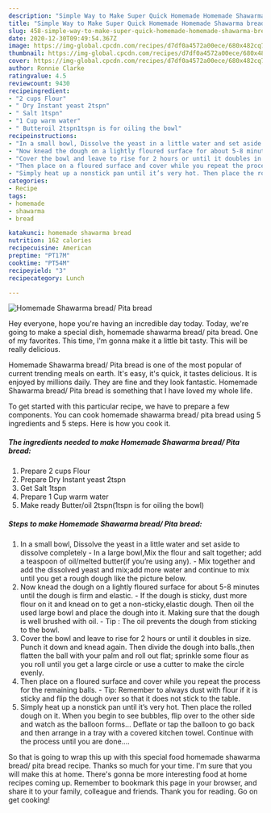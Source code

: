 ```yaml
---
description: "Simple Way to Make Super Quick Homemade Homemade Shawarma bread/ Pita bread"
title: "Simple Way to Make Super Quick Homemade Homemade Shawarma bread/ Pita bread"
slug: 458-simple-way-to-make-super-quick-homemade-homemade-shawarma-bread-pita-bread
date: 2020-12-30T09:49:54.367Z
image: https://img-global.cpcdn.com/recipes/d7df0a4572a00ece/680x482cq70/homemade-shawarma-bread-pita-bread-recipe-main-photo.jpg
thumbnail: https://img-global.cpcdn.com/recipes/d7df0a4572a00ece/680x482cq70/homemade-shawarma-bread-pita-bread-recipe-main-photo.jpg
cover: https://img-global.cpcdn.com/recipes/d7df0a4572a00ece/680x482cq70/homemade-shawarma-bread-pita-bread-recipe-main-photo.jpg
author: Ronnie Clarke
ratingvalue: 4.5
reviewcount: 9430
recipeingredient:
- "2 cups Flour"
- " Dry Instant yeast 2tspn"
- " Salt 1tspn"
- "1 Cup warm water"
- " Butteroil 2tspn1tspn is for oiling the bowl"
recipeinstructions:
- "In a small bowl, Dissolve the yeast in a little water and set aside to dissolve completely In a large bowl,Mix the flour and salt together; add a teaspoon of oil/melted butter(if you’re using any). Mix together and add the dissolved yeast and mix;add more water and continue to mix until you get a rough dough like the picture below."
- "Now knead the dough on a lightly floured surface for about 5-8 minutes until the dough is firm and elastic. If the dough is sticky, dust more flour on it and knead on to get a non-sticky,elastic dough. Then oil the used large bowl and place the dough into it. Making sure that the dough is well brushed with oil. Tip : The oil prevents the dough from sticking to the bowl."
- "Cover the bowl and leave to rise for 2 hours or until it doubles in size. Punch it down and knead again. Then divide the dough into balls.,then flatten the ball with your palm and roll out flat; sprinkle some flour as you roll until you get a large circle or use a cutter to make the circle evenly."
- "Then place on a floured surface and cover while you repeat the process for the remaining balls. Tip: Remember to always dust with flour if it is sticky and flip the dough over so that it does not stick to the table."
- "Simply heat up a nonstick pan until it’s very hot. Then place the rolled dough on it. When you begin to see bubbles, flip over to the other side and watch as the balloon forms… Deflate or tap the balloon to go back and then arrange in a tray with a covered kitchen towel. Continue with the process until you are done...."
categories:
- Recipe
tags:
- homemade
- shawarma
- bread

katakunci: homemade shawarma bread 
nutrition: 162 calories
recipecuisine: American
preptime: "PT17M"
cooktime: "PT54M"
recipeyield: "3"
recipecategory: Lunch

---
```



![Homemade Shawarma bread/ Pita bread](https://img-global.cpcdn.com/recipes/d7df0a4572a00ece/680x482cq70/homemade-shawarma-bread-pita-bread-recipe-main-photo.jpg)

Hey everyone, hope you're having an incredible day today. Today, we're going to make a special dish, homemade shawarma bread/ pita bread. One of my favorites. This time, I'm gonna make it a little bit tasty. This will be really delicious.

Homemade Shawarma bread/ Pita bread is one of the most popular of current trending meals on earth. It's easy, it's quick, it tastes delicious. It is enjoyed by millions daily. They are fine and they look fantastic. Homemade Shawarma bread/ Pita bread is something that I have loved my whole life.




To get started with this particular recipe, we have to prepare a few components. You can cook homemade shawarma bread/ pita bread using 5 ingredients and 5 steps. Here is how you cook it.

<!--inarticleads1-->

##### The ingredients needed to make Homemade Shawarma bread/ Pita bread:

1. Prepare 2 cups Flour
1. Prepare  Dry Instant yeast 2tspn
1. Get  Salt 1tspn
1. Prepare 1 Cup warm water
1. Make ready  Butter/oil 2tspn(1tspn is for oiling the bowl)




<!--inarticleads2-->

##### Steps to make Homemade Shawarma bread/ Pita bread:

1. In a small bowl, Dissolve the yeast in a little water and set aside to dissolve completely - In a large bowl,Mix the flour and salt together; add a teaspoon of oil/melted butter(if you’re using any). - Mix together and add the dissolved yeast and mix;add more water and continue to mix until you get a rough dough like the picture below.
1. Now knead the dough on a lightly floured surface for about 5-8 minutes until the dough is firm and elastic. - If the dough is sticky, dust more flour on it and knead on to get a non-sticky,elastic dough. Then oil the used large bowl and place the dough into it. Making sure that the dough is well brushed with oil. - Tip : The oil prevents the dough from sticking to the bowl.
1. Cover the bowl and leave to rise for 2 hours or until it doubles in size. Punch it down and knead again. Then divide the dough into balls.,then flatten the ball with your palm and roll out flat; sprinkle some flour as you roll until you get a large circle or use a cutter to make the circle evenly.
1. Then place on a floured surface and cover while you repeat the process for the remaining balls. - Tip: Remember to always dust with flour if it is sticky and flip the dough over so that it does not stick to the table.
1. Simply heat up a nonstick pan until it’s very hot. Then place the rolled dough on it. When you begin to see bubbles, flip over to the other side and watch as the balloon forms… Deflate or tap the balloon to go back and then arrange in a tray with a covered kitchen towel. Continue with the process until you are done....




So that is going to wrap this up with this special food homemade shawarma bread/ pita bread recipe. Thanks so much for your time. I'm sure that you will make this at home. There's gonna be more interesting food at home recipes coming up. Remember to bookmark this page in your browser, and share it to your family, colleague and friends. Thank you for reading. Go on get cooking!
